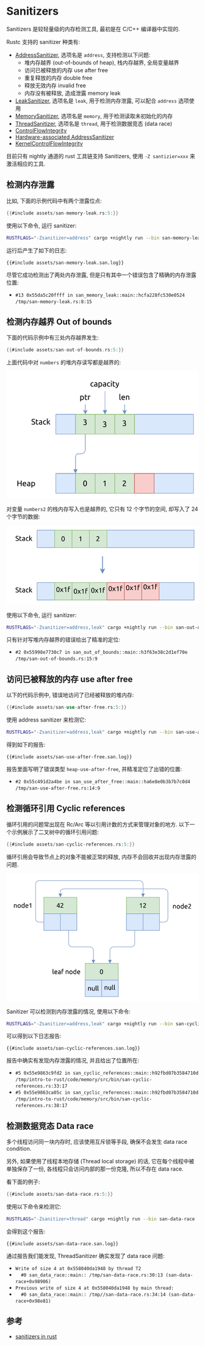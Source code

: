 # Sanitizers

Sanitizers 是较轻量级的内存检测工具, 最初是在 C/C++ 编译器中实现的.

Rustc 支持的 sanitizer 种类有:

- [AddressSanitizer](https://clang.llvm.org/docs/AddressSanitizer.html), 选项名是 `address`, 支持检测以下问题:
    - 堆内存越界 (out-of-bounds of heap), 栈内存越界, 全局变量越界
    - 访问已被释放的内存 use after free
    - 重复释放的内存 double free
    - 释放无效内存 invalid free
    - 内存没有被释放, 造成泄露 memory leak
- [LeakSanitizer](https://clang.llvm.org/docs/LeakSanitizer.html), 选项名是 `leak`, 用于检测内存泄露,
  可以配合 `address` 选项使用
- [MemorySanitizer](https://clang.llvm.org/docs/MemorySanitizer.html), 选项名是 `memory`, 用于检测读取未初始化的内存
- [ThreadSanitizer](https://clang.llvm.org/docs/ThreadSanitizer.html), 选项名是 `thread`, 用于检测数据竞态 (data race)
- [ControlFlowIntegrity](https://clang.llvm.org/docs/ControlFlowIntegrity.html)
- [Hardware-associated AddressSanitizer](https://clang.llvm.org/docs/HardwareAssistedAddressSanitizerDesign.html)
- [KernelControlFlowIntegrity](https://clang.llvm.org/docs/ControlFlowIntegrity.html#fsanitize-kcfi)

目前只有 nightly 通道的 rust 工具链支持 Sanitizers, 使用 `-Z santizier=xxx` 来激活相应的工具.

## 检测内存泄露

比如, 下面的示例代码中有两个泄露位点:

```rust
{{#include assets/san-memory-leak.rs:5:}}
```

使用以下命令, 运行 sanitizer:

```bash
RUSTFLAGS="-Zsanitizer=address" cargo +nightly run --bin san-memory-leak
```

运行后产生了如下的日志:

```text
{{#include assets/san-memory-leak.san.log}}
```

尽管它成功检测出了两处内存泄露, 但是只有其中一个错误包含了精确的内存泄露位置:

- `#13 0x55da5c20ffff in san_memory_leak::main::hcfa228fc530e0524 /tmp/san-memory-leak.rs:8:15`

## 检测内存越界 Out of bounds

下面的代码示例中有三处内存越界发生:

```rust
{{#include assets/san-out-of-bounds.rs:5:}}
```

上面代码中对 `numbers` 的堆内存读写都是越界的:

![san out of bounds numbers](assets/san-out-of-bounds-numbers.svg)

对变量 `numbers2` 的栈内存写入也是越界的, 它只有 12 个字节的空间, 却写入了 24 个字节的数据:

![san out of bounds numbers2](assets/san-out-of-bounds-numbers2.svg)

使用以下命令, 运行 sanitizer:

```bash
RUSTFLAGS="-Zsanitizer=address,leak" cargo +nightly run --bin san-out-of-bounds
```

只有针对写堆内存越界的错误给出了精准的定位:

- `#2 0x55998e7730c7 in san_out_of_bounds::main::h3f63e38c2d1ef70e /tmp/san-out-of-bounds.rs:15:9`

## 访问已被释放的内存 use after free

以下的代码示例中, 错误地访问了已经被释放的堆内存:

```rust
{{#include assets/san-use-after-free.rs:5:}}
```

使用 address sanitizer 来检测它:

```bash
RUSTFLAGS="-Zsanitizer=address,leak" cargo +nightly run --bin san-use-after-free
```

得到如下的报告:

```text
{{#include assets/san-use-after-free.san.log}}
```

报告里面写明了错误类型 `heap-use-after-free`, 并精准定位了出错的位置:

- `#2 0x55c491d2a4be in san_use_after_free::main::ha6e8e0b3b7b7c0d4 /tmp/san-use-after-free.rs:14:9`

## 检测循环引用 Cyclic references

循环引用的问题常出现在 Rc/Arc 等以引用计数的方式来管理对象的地方.
以下一个示例展示了二叉树中的循环引用问题:

```rust
{{#include assets/san-cyclic-references.rs:5:}}
```

循环引用会导致节点上的对象不能被正常的释放, 内存不会回收并出现内存泄露的问题.

![san cyclic references](assets/san-cyclic-references.svg)

Sanitizer 可以检测到内存泄露的情况, 使用以下命令:

```bash
RUSTFLAGS="-Zsanitizer=address,leak" cargo +nightly run --bin san-cyclic-references
```

可以得到以下日志报告:

```text
{{#include assets/san-cyclic-references.san.log}}
```

报告中确实有发现内存泄露的情况, 并且给出了位置所在:

- `#5 0x55e9863c9fd2 in san_cyclic_references::main::h92fbd07b3584710d /tmp/intro-to-rust/code/memory/src/bin/san-cyclic-references.rs:33:17`
- `#5 0x55e9863ca05c in san_cyclic_references::main::h92fbd07b3584710d /tmp/intro-to-rust/code/memory/src/bin/san-cyclic-references.rs:38:17`

## 检测数据竞态 Data race

多个线程访问同一块内存时, 应该使用互斥锁等手段, 确保不会发生 data race condition.

另外, 如果使用了线程本地存储 (Thread local storage) 的话, 它在每个线程中被单独保存了一份,
各线程只会访问内部的那一份克隆, 所以不存在 data race.

看下面的例子:

```rust
{{#include assets/san-data-race.rs:5:}}
```

使用以下命令来检测它:

```bash
RUSTFLAGS="-Zsanitizer=thread" cargo +nightly run --bin san-data-race
```

会得到这个报告:

```text
{{#include assets/san-data-race.san.log}}
```

通过报告我们能发现, ThreadSanitizer 确实发现了 data race 问题:

- `Write of size 4 at 0x558040da1948 by thread T2`
- `  #0 san_data_race::main:: /tmp/san-data-race.rs:30:13 (san-data-race+0x98906)`
- `Previous write of size 4 at 0x558040da1948 by main thread:`
- `  #0 san_data_race::main:: /tmp//san-data-race.rs:34:14 (san-data-race+0x98e81)`

## 参考

- [sanitizers in rust](https://rustc-dev-guide.rust-lang.org/sanitizers.html)
